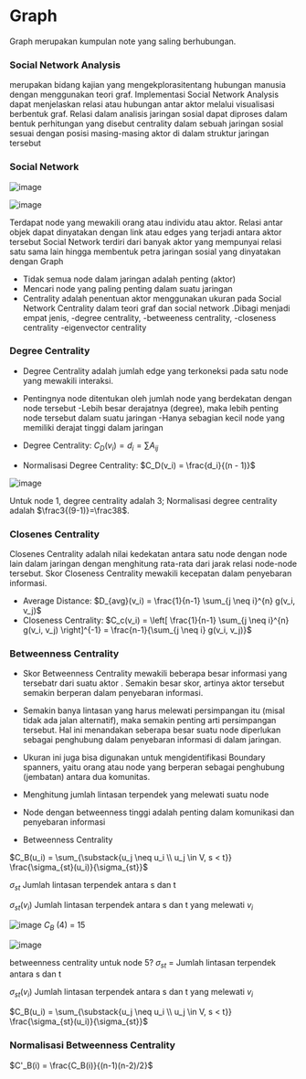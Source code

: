 # Graph
 Graph merupakan kumpulan note yang saling berhubungan.
 
### Social Network Analysis
merupakan bidang kajian yang mengekplorasitentang hubungan manusia dengan menggunakan teori graf. Implementasi Social Network Analysis dapat menjelaskan relasi atau hubungan antar aktor melalui visualisasi berbentuk graf. Relasi dalam analisis jaringan sosial dapat diproses dalam bentuk perhitungan yang disebut centrality dalam sebuah jaringan sosial sesuai dengan posisi masing-masing aktor di dalam struktur jaringan tersebut


### Social Network

![image](https://hackmd.io/_uploads/HJYO_H_fJx.png)

![image](https://hackmd.io/_uploads/HyHK_ruGyg.png)


 Terdapat node yang mewakili  orang atau individu atau aktor. Relasi antar objek dapat dinyatakan dengan link atau edges yang terjadi antara aktor tersebut Social Network terdiri dari banyak aktor yang mempunyai relasi satu sama lain hingga membentuk petra jaringan sosial yang dinyatakan dengan Graph
 
- Tidak semua node dalam jaringan adalah penting  (aktor)
- Mencari node yang paling penting dalam suatu jaringan
- Centrality adalah penentuan aktor menggunakan ukuran pada Social Network Centrality dalam teori graf dan social network .Dibagi menjadi empat jenis, 
-degree centrality, 
-betweeness centrality, 
-closeness centrality 
-eigenvector centrality
 
### Degree Centrality 
- Degree Centrality adalah jumlah edge yang terkoneksi pada satu node yang mewakili interaksi.
- Pentingnya node ditentukan oleh jumlah node yang berdekatan dengan node tersebut
-Lebih besar derajatnya (degree), maka lebih penting node tersebut dalam suatu jaringan
-Hanya sebagian kecil node yang memiliki derajat tinggi dalam jaringan

- Degree Centrality: $C_D(v_i) = d_i = \sum A_{ij}$
- Normalisasi Degree Centrality: $C_D(v_i) = \frac{d_i}{(n - 1)}$

![image](https://hackmd.io/_uploads/r1UwOB_MJg.png)

Untuk  node 1, degree centrality adalah 3;
Normalisasi degree centrality adalah
$\frac3{(9-1)}=\frac38$.



### Closenes Centrality
Closenes Centrality adalah nilai kedekatan antara satu node dengan node lain dalam jaringan dengan menghitung rata-rata dari jarak relasi node-node tersebut. Skor Closeness Centrality mewakili kecepatan dalam penyebaran informasi.

- Average Distance: $D_{avg}(v_i) = \frac{1}{n-1} \sum_{j \neq i}^{n} g(v_i, v_j)$
- Closeness Centrality: $C_c(v_i) = \left[ \frac{1}{n-1} \sum_{j \neq i}^{n} g(v_i, v_j) \right]^{-1} = \frac{n-1}{\sum_{j \neq i} g(v_i, v_j)}$


### Betweenness Centrality
- Skor Betweenness Centrality mewakili beberapa besar informasi yang tersebatr dari suatu aktor . Semakin besar skor, artinya aktor tersebut semakin berperan dalam penyebaran informasi.

- Semakin banya lintasan yang harus melewati persimpangan itu (misal tidak ada jalan alternatif), maka semakin penting arti persimpangan tersebut. Hal ini menandakan seberapa besar suatu node diperlukan sebagai penghubung dalam penyebaran informasi di dalam jaringan.

- Ukuran ini juga bisa digunakan untuk mengidentifikasi Boundary spanners, yaitu orang atau node yang berperan sebagai penghubung (jembatan) antara dua komunitas.

- Menghitung jumlah lintasan terpendek yang melewati suatu node
- Node dengan  betweenness  tinggi  adalah  penting dalam komunikasi dan penyebaran informasi
- Betweenness Centrality

$C_B(u_i) = \sum_{\substack{u_j \neq u_i \\ u_j \in V, s < t}} \frac{\sigma_{st}(u_i)}{\sigma_{st}}$

$\sigma_{st}$ Jumlah lintasan terpendek antara  s dan t

$\sigma_{st}(v_i)$ Jumlah lintasan terpendek antara s dan t yang melewati $v_i$

![image](https://hackmd.io/_uploads/B1OS6H_fye.png)
$C_B$ (4) = 15

![image](https://hackmd.io/_uploads/HyGY6r_zJl.png)

betweenness centrality untuk node 5?
$\sigma_{st}$ = Jumlah lintasan terpendek antara  s dan t

$\sigma_{st}(v_i)$ Jumlah lintasan terpendek antara s dan t yang melewati $v_i$

$C_B(u_i) = \sum_{\substack{u_j \neq u_i \\ u_j \in V, s < t}} \frac{\sigma_{st}(u_i)}{\sigma_{st}}$

### Normalisasi Betweenness Centrality
$C'_B(i) = \frac{C_B(i)}{(n-1)(n-2)/2}$

